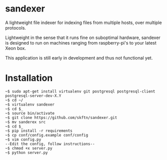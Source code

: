 sandexer
========
A lightweight file indexer for indexing files from multiple hosts, over multiple protocols.

Lightweight in the sense that it runs fine on suboptimal hardware, sandexer is designed to run on machines ranging from raspberry-pi's to your latest Xeon box.

This application is still early in development and thus not functional yet.


Installation
===================================================
    ~$ sudo apt-get install virtualenv git postgresql postgresql-client postgresql-server-dev-X.Y
    ~$ cd ~/
    ~$ virtualenv sandexer
    ~$ cd $_
    ~$ source bin/activate
    ~$ git clone https://github.com/skftn/sandexer.git
    ~$ mv sanderex src
    ~$ cd $_
    ~$ pip install -r requirements
    ~$ cp conf/config.example conf/config
    ~$ vim config.py
    --Edit the config, follow instructions--
    ~$ chmod +x server.py
    ~$ python server.py
